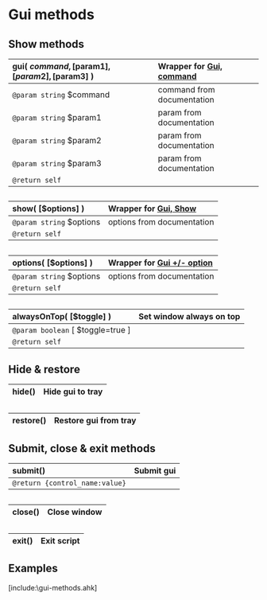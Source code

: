 # Gui methods  
## Show methods  

| __gui__( $command, [$param1], [$param2], [$param3] )	|Wrapper for [Gui, command](https://autohotkey.com/docs/commands/Gui.htm)	|  
|:---	|:---	|  
|`@param string` $command	|command from documentation	|  
|`@param string` $param1	|param from documentation	|  
|`@param string` $param2	|param from documentation	|  
|`@param string` $param3	|param from documentation	|  
|`@return self`	|	|  

##  

| __show__( [$options] )	|Wrapper for [Gui, Show](https://autohotkey.com/docs/commands/Gui.htm#Show)	|  
|:---	|:---	|  
|`@param string` $options	|options from documentation	|  
|`@return self`	|	|  

##  

| __options__( [$options] )	|Wrapper for [Gui +/- option](https://autohotkey.com/docs/commands/Gui.htm#Options)	|  
|:---	|:---	|  
|`@param string` $options	|options from documentation	|  
|`@return self`	|	|  

##  

| __alwaysOnTop__( [$toggle] )	|Set window always on top	|  
|:---	|:---	|  
|`@param boolean` [ $toggle=true ]	|	|  
|`@return self`	|	|  

##  


##  Hide & restore  

| __hide__()	|Hide gui to tray	|  
|:---	|:---	|  

##  

| __restore__()	|Restore gui from tray	|  
|:---	|:---	|  


##  Submit, close & exit methods  

| __submit__()	|Submit gui	|  
|:---	|:---	|  
|`@return {control_name:value}`	|	|  

##  

| __close__()	|Close window	|  
|:---	|:---	|  

##  

| __exit__()	|Exit script	|  
|:---	|:---	|  

##  
## Examples  [include:\gui-methods.ahk]  










  